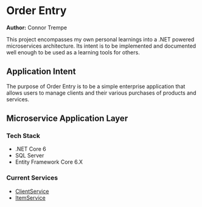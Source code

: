 # Order Entry

**Author:** Connor Trempe

This project encompasses my own personal learnings into a .NET powered microservices architecture. Its intent is to be implemented and documented well enough to be used as a learning tools for others. 

## Application Intent

The purpose of Order Entry is to be a simple enterprise application that allows users to manage clients and their various purchases of products and services.

## Microservice Application Layer

### Tech Stack

 - .NET Core 6
 - SQL Server
 - Entity Framework Core 6.X

### Current Services
 - [ClientService](ClientService/README.md)
 - [ItemService](ItemService/README.md)
